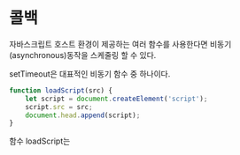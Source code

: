 # 콜백

자바스크립트 호스트 환경이 제공하는 여러 함수를 사용한다면 비동기(asynchronous)동작을 스케줄링 할 수 있다.

setTimeout은 대표적인 비동기 함수 중 하나이다.

```javascript
function loadScript(src) {
    let script = document.createElement('script');
    script.src = src;
    document.head.append(script);
}
```

함수 loadScript는 <script src = '...'>를 동적으로 만들고 문서에 추가한다.

loadScript(src)사용은 브라우저가 자동으로 태그에있는 스크립트를 불러오고, 로딩이 완료된다면 스크립트를 실행시킨다.

```javascript
loadScript('./my/script.js')
```

이때 스크립트는 '비동기적으로' 실행된다. 로딩은 당장 시작되더라도 실행은 함수가 끝난 후에 실행되기 때문이다.

즉 oadScript('./my/script.js') 아래에 있는 코드들은 스크립트가 로딩을 종료될때까지 기다리지 않는다.

하지만 loadScript를호출하자마자 내부함수를 호출한다면 의도한데로 작동하지 않는다.

```javascript
loadScript('./my/script.js');

newFunction() // 에러 발생
```

이 에러는 브라우저가 스크립트를 읽어올 수 있는 시간을 충분히 확보하지 못했기에 발생한다.

이때 loadScript에서 스크립트 로딩이 완료가 되었는지를 알 방법이 없다.

완료가 되었는지 알아야 하기에 콜백 함수를 코드에 추가해보자.

```javascript
function loadScript(src, callback) {
    let script = document.createElement('script');
    script.src = src;

    script.onload = () => callkback(script);

    document.head.append(script)
}
```
새롭게 불러온 스크립트에 있는 함수를 콜백 함수 안에서 호출한다면 의도한대로 외부 스크립트 안의 함수를 사용할 수 있다.

```javascript
loadScript('./my/script.js', function()) {
    // 콜백 함수는 스크립트 로드가 끝나면 실행된다.
    newFunction() // 함수 호출이 제대로 동작한다.
} 
```

보통 두번째 인수로 전달된 함수는 원하는 동작이 완료되었을때 실행된다.

```javascript
// 예시
function loadScript(src, callback){
    let script = document.createElement('script');
    script.src = src;
    script.onload = () => callback(script);
    document.head.append(script);
}
loadScript('https://naver.com', script => {
    alert(`${script.src} 가 로드되었습니다.`)
})
```

<br>

이처럼 위와 같은 방식을 콜백기반 비동기 프로그래밍이라고 부른다.

무언가를 비동기적으로 수행하는 함수는 함수 내 동작이 모두 처리된 후 실행되어야 하는 함수가 들어갈 콜백을 인수로 반드시 제공해야한다.
